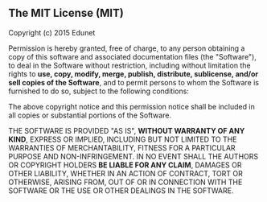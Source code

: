 ## The MIT License (MIT)

Copyright (c) 2015 Edunet

Permission is hereby granted, free of charge, to any person obtaining a copy
of this software and associated documentation files (the "Software"), to deal
in the Software without restriction, including without limitation the rights
to **use, copy, modify, merge, publish, distribute, sublicense, and/or sell
copies of the Software**, and to permit persons to whom the Software is
furnished to do so, subject to the following conditions:

The above copyright notice and this permission notice shall be included in all
copies or substantial portions of the Software.

THE SOFTWARE IS PROVIDED "AS IS", **WITHOUT WARRANTY OF ANY KIND**, EXPRESS OR
IMPLIED, INCLUDING BUT NOT LIMITED TO THE WARRANTIES OF MERCHANTABILITY,
FITNESS FOR A PARTICULAR PURPOSE AND NON-INFRINGEMENT. IN NO EVENT SHALL THE
AUTHORS OR COPYRIGHT HOLDERS **BE LIABLE FOR ANY CLAIM**, DAMAGES OR OTHER
LIABILITY, WHETHER IN AN ACTION OF CONTRACT, TORT OR OTHERWISE, ARISING FROM,
OUT OF OR IN CONNECTION WITH THE SOFTWARE OR THE USE OR OTHER DEALINGS IN THE
SOFTWARE.